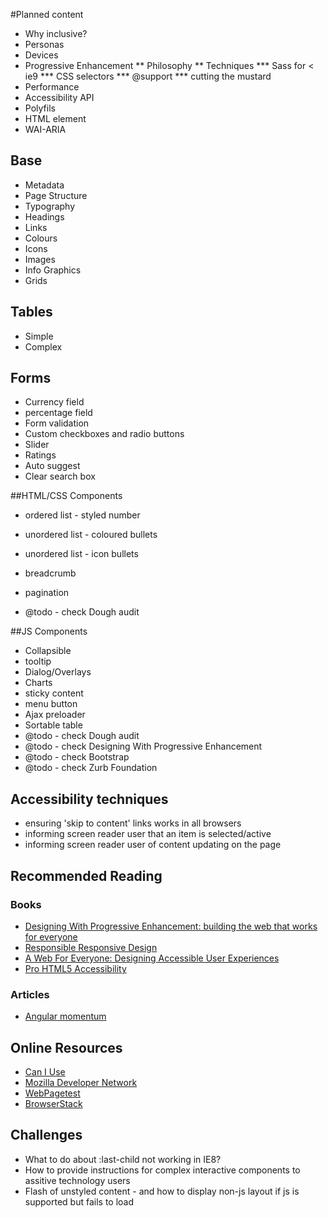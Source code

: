 #Planned content

* Why inclusive?
* Personas
* Devices
* Progressive Enhancement
** Philosophy
** Techniques
*** Sass for < ie9
*** CSS selectors
*** @support
*** cutting the mustard
* Performance
* Accessibility API
* Polyfils
* HTML element
*  WAI-ARIA


## Base
* Metadata
* Page Structure
* Typography
* Headings
* Links
* Colours
* Icons
* Images
* Info Graphics
* Grids

## Tables
* Simple
* Complex

## Forms
* Currency field
* percentage field
* Form validation
* Custom checkboxes and radio buttons
* Slider
* Ratings
* Auto suggest
* Clear search box

##HTML/CSS Components
* ordered list - styled number
* unordered list - coloured bullets
* unordered list - icon bullets
* breadcrumb
* pagination

* @todo - check Dough audit

##JS Components
* Collapsible
* tooltip
* Dialog/Overlays
* Charts
* sticky content
* menu button
* Ajax preloader
* Sortable table
* @todo - check Dough audit
* @todo - check Designing With Progressive Enhancement
* @todo - check Bootstrap
* @todo - check Zurb Foundation

## Accessibility techniques
* ensuring 'skip to content' links works in all browsers
* informing screen reader user that an item is selected/active
* informing screen reader user of content updating on the page


## Recommended Reading
### Books
* [Designing With Progressive Enhancement: building the web that works for everyone](http://www.filamentgroup.com/dwpe/)
* [Responsible Responsive Design](http://www.abookapart.com/products/responsible-responsive-design)
* [A Web For Everyone: Designing Accessible User Experiences](http://rosenfeldmedia.com/books/a-web-for-everyonerepsono)
* [Pro HTML5 Accessibility](http://www.apress.com/9781430241942)
### Articles
* [Angular momentum](https://adactio.com/journal/8245)

## Online Resources
* [Can I Use](http://caniuse.com/)
* [Mozilla Developer Network](https://developer.mozilla.org/en-US/)
* [WebPagetest](http://www.webpagetest.org/)
* [BrowserStack](http://www.browserstack.com/)


## Challenges
* What to do about :last-child not working in IE8?
* How to provide instructions for complex interactive components to assitive technology users
* Flash of unstyled content - and how to display non-js layout if js is supported but fails to load
